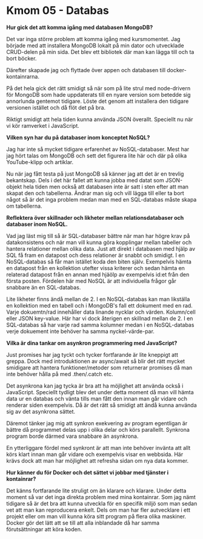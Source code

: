 # Kmom 05 - Databas

**Hur gick det att komma igång med databasen MongoDB?**

Det var inga större problem att komma igång med kursmomentet. Jag började med att installera MongoDB lokalt på min dator och utvecklade CRUD-delen på min sida. Det blev ett bibliotek där man kan lägga till och ta bort böcker.

Därefter skapade jag och flyttade över appen och databasen till docker-kontainrarna.

På det hela gick det rätt smidigt så när som på lite strul med node-drivern för MongoDB som hade uppdaterats till en nyare version som betedde sig annorlunda gentemot tidigare. Löste det genom att installera den tidigare versionen istället och då flöt det på bra.

Riktigt smidigt att hela tiden kunna använda JSON överallt. Speciellt nu när vi kör ramverket i JavaScript.

**Vilken syn har du på databaser inom konceptet NoSQL?**

Jag har inte så mycket tidigare erfarenhet av NoSQL-databaser. Mest har jag hört talas om MongoDB och sett det figurera lite här och där på olika YouTube-klipp och artiklar.

Nu när jag fått testa på just MongoDB så känner jag att det är en trevlig bekantskap. Dels i det här fallet att kunna jobba med datat som JSON-objekt hela tiden men också att databasen inte är satt i sten efter att man skapat den och tabellerna. Ändrar man sig och vill lägga till eller ta bort något så är det inga problem medan man med en SQL-databas måste skapa om tabellerna.

**Reflektera över skillnader och likheter mellan relationsdatabaser och databaser inom NoSQL.**

Vad jag läst mig till så är SQL-databaser bättre när man har högre krav på datakonsistens och när man vill kunna göra kopplingar mellan tabeller och hantera relationer mellan olika data. Just att direkt i databasen med hjälp av SQL få fram en datapost och dess relationer är snabbt och smidigt. I en NoSQL-databas så får man istället koda den biten själv. Exempelvis hämta en datapost från en kollektion utefter vissa kriterer och sedan hämta en relaterad datapost från en annan med hjäölp av exempelvis id:et från den första posten. Fördelen här med NoSQL är att individuella frågor går snabbare än en SQL-databas.

Lite likheter finns ändå mellan de 2. I en NoSQL-databas kan man likställa en kollektion med en tabell och i MongoDB's fall ett dokument med en rad. Varje dokuemtn/rad innehåller data linande nycklar och värden. Kolumn/cell eller JSON key-value. Här har vi dock återigen en skillnad mellan de 2. I en SQL-databas så har varje rad samma kolumner medan i en NoSQL-databas verje dokuement inte behöver ha samma nyckel-värde-par.

**Vilka är dina tankar om asynkron programmering med JavaScript?**

Just promises har jag tyckt och tycker fortfarande är lite kneppigt att greppa. Dock med introduktionen av async/await så blir det rätt mycket smidigare att hantera funktioner/metoder som returnerar promises då man inte behöver hålla på med .then/.catch etc.

Det asynkrona kan jag tycka är bra att ha möjlighet att använda också i JavaScript. Speciellt tydligt blev det under detta moment då man vill hämta data ur en databas och vänta tills man fått den innan man går vidare och renderar siden exempelvis. Då är det rätt så smidigt att ändå kunna använda sig av det asynkrona sättet.

Däremot tänker jag mig att synkron exekvering av program egentligan är bättre då programmet delas upp i olika delar och körs parallellt. Synkrona program borde därmed vara snabbare än asynkrona.

En ytterliggare fördel med synkront är att man inte behöver invänta att allt körs klart innan man går vidare och exempelvis visar en webbsida. Här krävs dock att man har möjlighet att refresha sidan om nya data kommer.

**Hur känner du för Docker och det sättet vi jobbar med tjänster i kontainrar?**

Det känns fortfarande lite struligt om än klarare och klarare. Under detta moment så var det inga direkta problem med mina kontainrar. Som jag nämt tidigare så är det bra att kunna utveckla för en specifik miljö som man sedan vet att man kan reproducera enkelt. Dels om man har fler autvecklare i ett projekt eller om man vill kunna köra sitt program på flera olika maskiner. Docker gör det lätt att se till att alla inblandade då har samma förutsättningar att köra koden.
